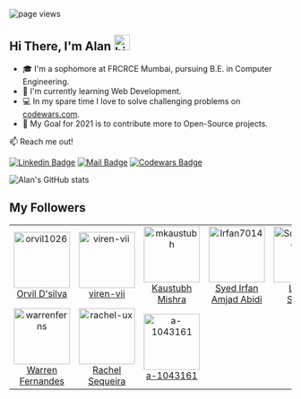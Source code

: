 ![page views](https://komarev.com/ghpvc/?username=iwtga&color=brightgreen)

## Hi There, I'm Alan <img src="https://user-images.githubusercontent.com/1303154/88677602-1635ba80-d120-11ea-84d8-d263ba5fc3c0.gif" width="28px" alt="hi">

- 🎓  I'm a sophomore at FRCRCE Mumbai, pursuing B.E. in Computer Engineering.
- 🌱 I'm currently learning Web Development.
- :computer: In my spare time I love to solve challenging problems on [codewars.com](https://www.codewars.com/).
- :goal_net: My Goal for 2021 is to contribute more to Open-Source projects.

:mailbox: Reach me out!

[![Linkedin Badge](https://img.shields.io/badge/-Alan%20Almeida-0e76a8?style=flat&labelColor=0e76a8&logo=linkedin&logoColor=white)](https://www.linkedin.com/in/alan-almeida-43281b1a0//) [![Mail Badge](https://img.shields.io/badge/-Alan%20Almeida-c0392b?style=flat&labelColor=c0392b&logo=gmail&logoColor=white)](mailto:alan241093@gmail.com) [![Codewars Badge](https://www.codewars.com/users/iwtga/badges/micro)](https://www.codewars.com/users/iwtga)

![Alan's GitHub stats](https://github-readme-stats.vercel.app/api?username=iwtga&show_icons=true&theme=merko)
<!--- ![](https://github-readme-streak-stats.herokuapp.com/?user=iwtga&show_icons=true&theme=merko) --->

## My Followers
<!--START_SECTION:top-followers-->
<table>
  <tr>
    <td align="center">
      <a href="https://github.com/orvil1026">
        <img src="https://avatars2.githubusercontent.com/u/58859056" width="100px;" alt="orvil1026"/>
      </a>
      <br />
      <a href="https://github.com/orvil1026">Orvil D'silva</a>
    </td>
    <td align="center">
      <a href="https://github.com/viren-vii">
        <img src="https://avatars2.githubusercontent.com/u/56278281" width="100px;" alt="viren-vii"/>
      </a>
      <br />
      <a href="https://github.com/viren-vii">viren-vii</a>
    </td>
    <td align="center">
      <a href="https://github.com/mkaustubh">
        <img src="https://avatars2.githubusercontent.com/u/69445549" width="100px;" alt="mkaustubh"/>
      </a>
      <br />
      <a href="https://github.com/mkaustubh">Kaustubh Mishra</a>
    </td>
    <td align="center">
      <a href="https://github.com/Irfan7014">
        <img src="https://avatars2.githubusercontent.com/u/57263241" width="100px;" alt="Irfan7014"/>
      </a>
      <br />
      <a href="https://github.com/Irfan7014">Syed Irfan Amjad Abidi</a>
    </td>
    <td align="center">
      <a href="https://github.com/SoaresLance10">
        <img src="https://avatars2.githubusercontent.com/u/65091622" width="100px;" alt="SoaresLance10"/>
      </a>
      <br />
      <a href="https://github.com/SoaresLance10">Lance Soares</a>
    </td>
    <td align="center">
      <a href="https://github.com/ayushtom">
        <img src="https://avatars2.githubusercontent.com/u/41674634" width="100px;" alt="ayushtom"/>
      </a>
      <br />
      <a href="https://github.com/ayushtom">Ayush Tomar</a>
    </td>
    <td align="center">
      <a href="https://github.com/SaNDy4ortyFivE">
        <img src="https://avatars2.githubusercontent.com/u/43074349" width="100px;" alt="SaNDy4ortyFivE"/>
      </a>
      <br />
      <a href="https://github.com/SaNDy4ortyFivE">SaNDy4ortyFivE</a>
    </td>
  </tr>
  <tr>
    <td align="center">
      <a href="https://github.com/warrenferns">
        <img src="https://avatars2.githubusercontent.com/u/75610517" width="100px;" alt="warrenferns"/>
      </a>
      <br />
      <a href="https://github.com/warrenferns">Warren Fernandes</a>
    </td>
    <td align="center">
      <a href="https://github.com/rachel-ux">
        <img src="https://avatars2.githubusercontent.com/u/63053089" width="100px;" alt="rachel-ux"/>
      </a>
      <br />
      <a href="https://github.com/rachel-ux">Rachel Sequeira</a>
    </td>
    <td align="center">
      <a href="https://github.com/a-1043161">
        <img src="https://avatars2.githubusercontent.com/u/71065561" width="100px;" alt="a-1043161"/>
      </a>
      <br />
      <a href="https://github.com/a-1043161">a-1043161</a>
    </td>
  </tr>
</table>
<!--END_SECTION:top-followers-->